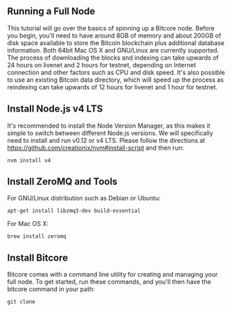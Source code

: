 ## Running a Full Node
This tutorial will go over the basics of spinning up a Bitcore node. Before you begin, you'll need to have around 8GB of memory and about 200GB of disk space available to store the Bitcoin blockchain plus additional database information. Both 64bit Mac OS X and GNU/Linux are currently supported. The process of downloading the blocks and indexing can take upwards of 24 hours on livenet and 2 hours for testnet, depending on Internet connection and other factors such as CPU and disk speed. It's also possible to use an existing Bitcoin data directory, which will speed up the process as reindexing can take upwards of 12 hours for livenet and 1 hour for testnet.

## Install Node.js v4 LTS

It's recommended to install the Node Version Manager, as this makes it simple to switch between different Node.js versions. We will specifically need to install and run v0.12 or v4 LTS. Please follow the directions at https://github.com/creationix/nvm#install-script and then run:

```
nvm install v4
```

## Install ZeroMQ and Tools

For GNU/Linux distribution such as Debian or Ubuntu:

```
apt-get install libzmq3-dev build-essential
```

For Mac OS X:

```
brew install zeromq
```

## Install Bitcore

Bitcore comes with a command line utility for creating and managing your full node. To get started, run these commands, and you'll then have the bitcore command in your path:

```
git clone 
```

